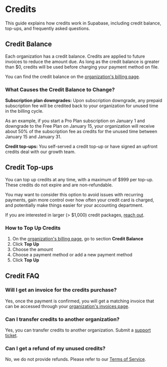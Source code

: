 # Credits

This guide explains how credits work in Supabase, including credit balance, top-ups, and frequently asked questions.

## Credit Balance

Each organization has a credit balance. Credits are applied to future invoices to reduce the amount due. As long as the credit balance is greater than $0, credits will be used before charging your payment method on file.

You can find the credit balance on the [organization's billing page](https://supabase.com/dashboard/org/_/billing).

### What Causes the Credit Balance to Change?

**Subscription plan downgrades:** Upon subscription downgrade, any prepaid subscription fee will be credited back to your organization for unused time in the billing cycle.

As an example, if you start a Pro Plan subscription on January 1 and downgrade to the Free Plan on January 15, your organization will receive about 50% of the subscription fee as credits for the unused time between January 15 and January 31.

**Credit top-ups:** You self-served a credit top-up or have signed an upfront credits deal with our growth team.

## Credit Top-ups

You can top up credits at any time, with a maximum of $999 per top-up. These credits do not expire and are non-refundable.

You may want to consider this option to avoid issues with recurring payments, gain more control over how often your credit card is charged, and potentially make things easier for your accounting department.

If you are interested in larger (> $1,000) credit packages, [reach out](https://supabase.com/dashboard/support/new?subject=I%20would%20like%20to%20inquire%20about%20larger%20credit%20packages&category=Billing).

### How to Top Up Credits

1. On the [organization's billing page](https://supabase.com/dashboard/org/_/billing), go to section **Credit Balance**
2. Click **Top Up**
3. Choose the amount
4. Choose a payment method or add a new payment method
5. Click **Top Up**

## Credit FAQ

### Will I get an invoice for the credits purchase?

Yes, once the payment is confirmed, you will get a matching invoice that can be accessed through your [organization's invoices page](https://supabase.com/dashboard/org/_/invoices).

### Can I transfer credits to another organization?

Yes, you can transfer credits to another organization. Submit a [support ticket](https://supabase.help/).

### Can I get a refund of my unused credits?

No, we do not provide refunds. Please refer to our [Terms of Service](https://supabase.com/terms#1-fees).
